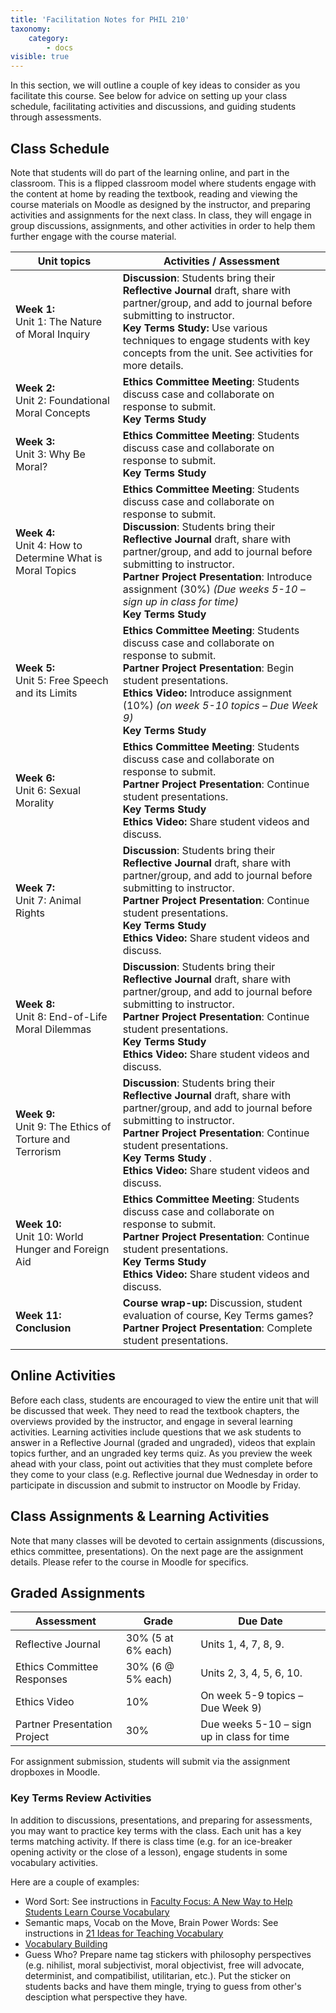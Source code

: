 ```yaml
---
title: 'Facilitation Notes for PHIL 210'
taxonomy:
    category:
        - docs
visible: true
---
```


In this section, we will outline a couple of key ideas to consider as you facilitate this course.  See below for advice on setting up your class schedule, facilitating activities and discussions, and guiding students through assessments.

## Class Schedule
Note that students will do part of the learning online, and part in the classroom.  This is a flipped classroom model where students engage with the content at home by reading the textbook, reading and viewing the course materials on Moodle as designed by the instructor, and preparing activities and assignments for the next class.  In class, they will engage in group discussions, assignments, and other activities in order to help them further engage with the course material.  

| **Unit topics**                                           | **Activities / Assessment**                                                                                                                                                                                                                                                                                                                                                                                                                             |
|-----------------------------------------------------------|---------------------------------------------------------------------------------------------------------------------------------------------------------------------------------------------------------------------------------------------------------------------------------------------------------------------------------------------------------------------------------------------------------------------------------------------------------|
| **Week 1:** <br>Unit 1: The Nature of Moral Inquiry           | **Discussion**: Students bring their **Reflective Journal** draft, share with partner/group, and add to journal before submitting to instructor. <br>**Key Terms Study:** Use various techniques to engage students with key concepts from the unit. See activities for more details.                                                                                                                                                                       |
| **Week 2:** <br>Unit 2: Foundational Moral Concepts           | **Ethics Committee Meeting**: Students discuss case and collaborate on response to submit. <br>**Key Terms Study**                                                                                                                                                                                                                              |
| **Week 3:** <br>Unit 3: Why Be Moral?                         | **Ethics Committee Meeting**: Students discuss case and collaborate on response to submit. <br>**Key Terms Study**                                                                                                                                                                                                                                                               |
| **Week 4:** <br>Unit 4: How to Determine What is Moral Topics | **Ethics Committee Meeting**: Students discuss case and collaborate on response to submit. <br>**Discussion**: Students bring their **Reflective Journal** draft, share with partner/group, and add to journal before submitting to instructor. <br>**Partner Project Presentation**: Introduce assignment (30%) *(Due weeks 5-10 – sign up in class for time)* <br>**Key Terms Study**  |
| **Week 5:** <br>Unit 5: Free Speech and its Limits            | **Ethics Committee Meeting**: Students discuss case and collaborate on response to submit. <br>**Partner Project Presentation**: Begin student presentations. <br>**Ethics Video:** Introduce assignment (10%) *(on week 5-10 topics – Due Week 9)* <br>**Key Terms Study**                                                                             |
| **Week 6:** <br>Unit 6: Sexual Morality                       | **Ethics Committee Meeting**: Students discuss case and collaborate on response to submit. <br>**Partner Project Presentation**: Continue student presentations. <br>**Key Terms Study**  <br>**Ethics Video:** Share student videos and discuss.                                                                                                       |
| **Week 7:** <br>Unit 7: Animal Rights                         | **Discussion**: Students bring their **Reflective Journal** draft, share with partner/group, and add to journal before submitting to instructor. <br>**Partner Project Presentation**: Continue student presentations. <br>**Key Terms Study**  <br>**Ethics Video:** Share student videos and discuss.                                                 |
| **Week 8:** <br>Unit 8: End-of-Life Moral Dilemmas            | **Discussion**: Students bring their **Reflective Journal** draft, share with partner/group, and add to journal before submitting to instructor. <br>**Partner Project Presentation**: Continue student presentations. <br>**Key Terms Study**  <br>**Ethics Video:** Share student videos and discuss.                                                 |
| **Week 9:** <br>Unit 9: The Ethics of Torture and Terrorism   | **Discussion**: Students bring their **Reflective Journal** draft, share with partner/group, and add to journal before submitting to instructor. <br>**Partner Project Presentation**: Continue student presentations. <br>**Key Terms Study** . <br>**Ethics Video:** Share student videos and discuss.                                                 |
| **Week 10:** <br>Unit 10: World Hunger and Foreign Aid        | **Ethics Committee Meeting**: Students discuss case and collaborate on response to submit. <br>**Partner Project Presentation**: Continue student presentations. <br>**Key Terms Study**  <br>**Ethics Video:** Share student videos and discuss.                                                                                                       |
| **Week 11: Conclusion**                                   | **Course wrap-up:** Discussion, student evaluation of course, Key Terms games? <br>**Partner Project Presentation**: Complete student presentations.                                                                                                                                                                                                                                                                                                        |

## Online Activities
Before each class, students are encouraged to view the entire unit that will be discussed that week.  They need to read the textbook chapters, the overviews provided by the instructor, and engage in several learning activities.  Learning activities include questions that we ask students to answer in a Reflective Journal (graded and ungraded), videos that explain topics further, and an ungraded key terms quiz. As you preview the week ahead with your class, point out activities that they must complete before they come to your class (e.g. Reflective journal due Wednesday in order to participate in discussion and submit to instructor on Moodle by Friday.


## Class Assignments & Learning Activities 
Note that many classes will be devoted to certain assignments (discussions, ethics committee, presentations).  On the next page are the assignment details. Please refer to the course in Moodle for specifics.

## Graded Assignments

| **Assessment**               | **Grade**          | **Due Date** |
|------------------------------|--------------------|--------------------------------------|
| Reflective Journal           | 30% (5 at 6% each) | Units 1, 4, 7, 8, 9.                                  |
| Ethics Committee Responses   | 30% (6 \@ 5% each) | Units 2, 3, 4, 5, 6, 10.                            |
| Ethics Video                 | 10%                | On week 5-9 topics – Due Week 9)                              |
| Partner Presentation Project | 30%                | Due weeks 5-10 – sign up in class for time                         |


For assignment submission, students will submit via the assignment dropboxes in Moodle.


### Key Terms Review Activities
In addition to discussions, presentations, and preparing for assessments, you may want to practice key terms with the class.
Each unit has a key terms matching activity.  If there is class time (e.g. for an ice-breaker opening activity or the close of a lesson), engage students in some vocabulary activities.  

Here are a couple of examples:

- Word Sort: See instructions in [Faculty Focus: A New Way to Help Students Learn Course Vocabulary](https://www.facultyfocus.com/articles/effective-teaching-strategies/a-new-way-to-help-students-learn-course-vocabulary/)
- Semantic maps, Vocab on the Move, Brain Power Words: See instructions in [21 Ideas for Teaching Vocabulary](http://www.giftedguru.com/21_ideas_for_teaching_vocabulary/)
- [Vocabulary Building](https://www.saddleback.edu/tutoring/vocabulary-building)
- Guess Who? Prepare name tag stickers with philosophy perspectives (e.g. nihilist, moral subjectivist, moral objectivist, free will advocate, determinist, and compatibilist, utilitarian, etc.). Put the sticker on students backs and have them mingle, trying to guess from other's desciption what perspective they have.
